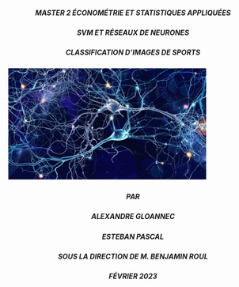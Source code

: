 ##### <center>MASTER 2 ÉCONOMÉTRIE ET STATISTIQUES APPLIQUÉES</center>
##### <center>SVM ET RÉSEAUX DE NEURONES</center>
##### <center>CLASSIFICATION D'IMAGES DE SPORTS</center>
##### <img src="reseaux.jpg" alt="reseaux" width="400"/>
##### <center>PAR</center>
##### <center>ALEXANDRE GLOANNEC</center>
##### <center>ESTEBAN PASCAL</center>
##### <center>SOUS LA DIRECTION DE M. BENJAMIN ROUL</center>
##### <center>FÉVRIER 2023</center>
